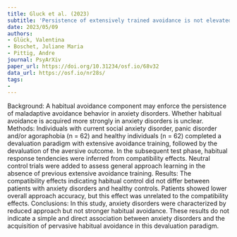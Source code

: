 ```yaml
---
title: Gluck et al. (2023)
subtitle: 'Persistence of extensively trained avoidance is not elevated in anxiety disorders in an outcome devaluation paradigm'
date: 2023/05/09
authors:
- Glück, Valentina
- Boschet, Juliane Maria
- Pittig, Andre
journal: PsyArXiv
paper_url: https://doi.org/10.31234/osf.io/68v32
data_url: https://osf.io/nr28s/
tags:
-
---
```


Background: A habitual avoidance component may enforce the persistence of maladaptive avoidance behavior in anxiety disorders. Whether habitual avoidance is acquired more strongly in anxiety disorders is unclear. Methods: Individuals with current social anxiety disorder, panic disorder and/or agoraphobia (n = 62) and healthy individuals (n = 62) completed a devaluation paradigm with extensive avoidance training, followed by the devaluation of the aversive outcome. In the subsequent test phase, habitual response tendencies were inferred from compatibility effects. Neutral control trials were added to assess general approach learning in the absence of previous extensive avoidance training. Results: The compatibility effects indicating habitual control did not differ between patients with anxiety disorders and healthy controls. Patients showed lower overall approach accuracy, but this effect was unrelated to the compatibility effects. Conclusions: In this study, anxiety disorders were characterized by reduced approach but not stronger habitual avoidance. These results do not indicate a simple and direct association between anxiety disorders and the acquisition of pervasive habitual avoidance in this devaluation paradigm.
